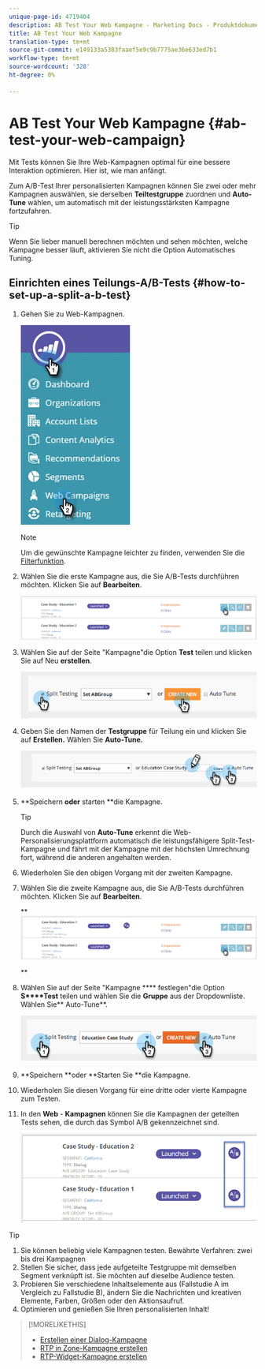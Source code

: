 ```yaml
---
unique-page-id: 4719404
description: AB Test Your Web Kampagne - Marketing Docs - Produktdokumentation
title: AB Test Your Web Kampagne
translation-type: tm+mt
source-git-commit: e149133a5383faaef5e9c9b7775ae36e633ed7b1
workflow-type: tm+mt
source-wordcount: '328'
ht-degree: 0%

---
```



# AB Test Your Web Kampagne {#ab-test-your-web-campaign}

Mit Tests können Sie Ihre Web-Kampagnen optimal für eine bessere Interaktion optimieren. Hier ist, wie man anfängt.

Zum A/B-Test Ihrer personalisierten Kampagnen können Sie zwei oder mehr Kampagnen auswählen, sie derselben **Teiltestgruppe** zuordnen und **Auto-Tune** wählen, um automatisch mit der leistungsstärksten Kampagne fortzufahren.

>[!TIP]
>
>Wenn Sie lieber manuell berechnen möchten und sehen möchten, welche Kampagne besser läuft, aktivieren Sie nicht die Option Automatisches Tuning.

## Einrichten eines Teilungs-A/B-Tests {#how-to-set-up-a-split-a-b-test}

1. Gehen Sie zu Web-Kampagnen.

   ![](assets/web-campaigns-hand-2.jpg)

   >[!NOTE]
   >
   >Um die gewünschte Kampagne leichter zu finden, verwenden Sie die [Filterfunktion](filter-web-campaigns.md).

1. Wählen Sie die erste Kampagne aus, die Sie A/B-Tests durchführen möchten. Klicken Sie auf **Bearbeiten**.

   ![](assets/image2016-11-4-13-3a46-3a37.png)

1. Wählen Sie auf der Seite &quot;Kampagne&quot;die Option **Test** teilen und klicken Sie auf Neu **erstellen**.

   ![](assets/image2014-11-26-16-3a47-3a18.png)

1. Geben Sie den Namen der **Testgruppe** für Teilung ein und klicken Sie auf **Erstellen.** Wählen Sie **Auto-Tune.**

   ![](assets/image2014-11-26-16-3a52-3a24.png)

1. **Speichern **oder** starten **die Kampagne.

   >[!TIP]
   >
   >Durch die Auswahl von **Auto-Tune** erkennt die Web-Personalisierungsplattform automatisch die leistungsfähigere Split-Test-Kampagne und fährt mit der Kampagne mit der höchsten Umrechnung fort, während die anderen angehalten werden.

1. Wiederholen Sie den obigen Vorgang mit der zweiten Kampagne.
1. Wählen Sie die zweite Kampagne aus, die Sie A/B-Tests durchführen möchten. Klicken Sie auf **Bearbeiten**.

   ** ![](assets/image2016-11-4-13-3a51-3a39.png)

   **

1. Wählen Sie auf der Seite &quot;Kampagne **** festlegen&quot;die Option **S****Test** teilen und wählen Sie die **Gruppe** aus der Dropdownliste. Wählen Sie** Auto-Tune**.

   ![](assets/image2014-11-26-17-3a2-3a17.png)

1. **Speichern **oder **Starten Sie **die Kampagne.
1. Wiederholen Sie diesen Vorgang für eine dritte oder vierte Kampagne zum Testen.
1. In den **Web** - **Kampagnen** können Sie die Kampagnen der geteilten Tests sehen, die durch das Symbol A/B gekennzeichnet sind.

   ![](assets/image2016-11-4-13-3a55-3a5.png)

>[!TIP]
>
>1. Sie können beliebig viele Kampagnen testen. Bewährte Verfahren: zwei bis drei Kampagnen
>1. Stellen Sie sicher, dass jede aufgeteilte Testgruppe mit demselben Segment verknüpft ist. Sie möchten auf dieselbe Audience testen.
>1. Probieren Sie verschiedene Inhaltselemente aus (Fallstudie A im Vergleich zu Fallstudie B), ändern Sie die Nachrichten und kreativen Elemente, Farben, Größen oder den Aktionsaufruf.
>1. Optimieren und genießen Sie Ihren personalisierten Inhalt!

>



>[!MORELIKETHIS]
>
>* [Erstellen einer Dialog-Kampagne](create-a-new-dialog-web-campaign.md)
>* [RTP in Zone-Kampagne erstellen](create-a-new-in-zone-web-campaign.md)
>* [RTP-Widget-Kampagne erstellen](create-a-new-widget-web-campaign.md)

>



